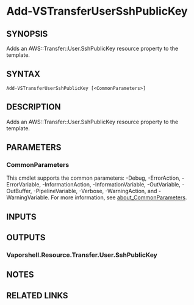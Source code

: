 # Add-VSTransferUserSshPublicKey

## SYNOPSIS
Adds an AWS::Transfer::User.SshPublicKey resource property to the template.

## SYNTAX

```
Add-VSTransferUserSshPublicKey [<CommonParameters>]
```

## DESCRIPTION
Adds an AWS::Transfer::User.SshPublicKey resource property to the template.

## PARAMETERS

### CommonParameters
This cmdlet supports the common parameters: -Debug, -ErrorAction, -ErrorVariable, -InformationAction, -InformationVariable, -OutVariable, -OutBuffer, -PipelineVariable, -Verbose, -WarningAction, and -WarningVariable. For more information, see [about_CommonParameters](http://go.microsoft.com/fwlink/?LinkID=113216).

## INPUTS

## OUTPUTS

### Vaporshell.Resource.Transfer.User.SshPublicKey
## NOTES

## RELATED LINKS
